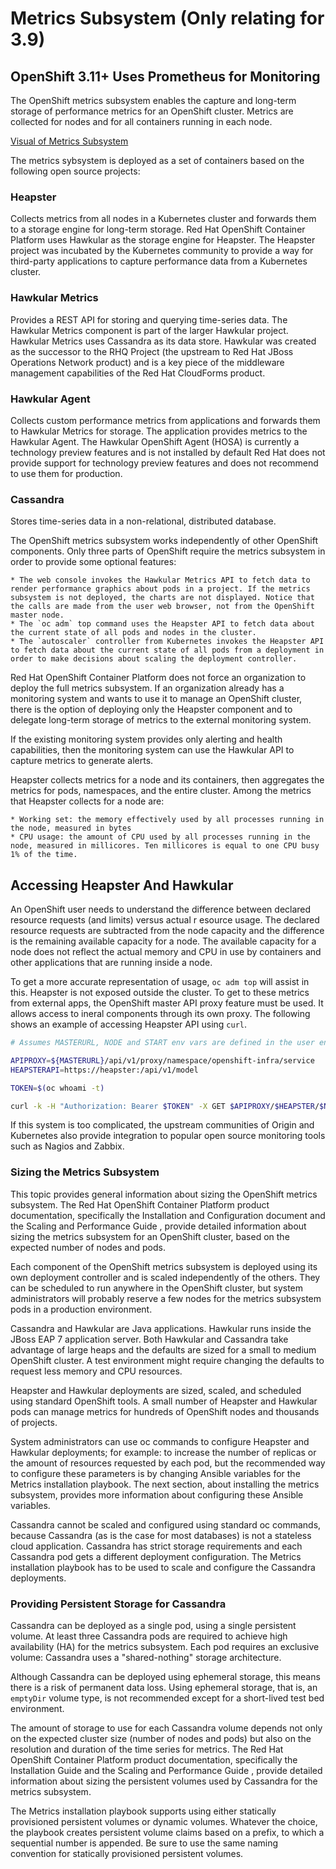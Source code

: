 # Metrics Subsystem (Only relating for 3.9)


## OpenShift 3.11+ Uses Prometheus for Monitoring

The OpenShift metrics subsystem enables the capture and long-term storage of performance metrics for an OpenShift cluster. Metrics are collected for nodes and for all containers running in each node.

[Visual of Metrics Subsystem](https://role.rhu.redhat.com/rol-rhu/static/static_file_cache/do280-3.9/ch08/metrics-architecture.png)

The metrics sybsystem is deployed as a set of containers based on the following open source projects:

### Heapster

Collects metrics from all nodes in a Kubernetes cluster and forwards them to a storage engine for long-term storage. Red Hat OpenShift Container Platform uses Hawkular as the storage engine for Heapster. The Heapster project was incubated by the Kubernetes community to provide a way for third-party applications to capture performance data from a Kubernetes cluster.

### Hawkular Metrics

Provides a REST API for storing and querying time-series data. The Hawkular Metrics component is part of the larger Hawkular project. Hawkular Metrics uses Cassandra as its data store. Hawkular was created as the successor to the RHQ Project (the upstream to Red Hat JBoss Operations Network product) and is a key piece of the middleware management capabilities of the Red Hat CloudForms product.

### Hawkular Agent

Collects custom performance metrics from applications and forwards them to Hawkular Metrics for storage. The application provides metrics to the Hawkular Agent. The Hawkular OpenShift Agent (HOSA) is currently a technology preview features and is not installed by default Red Hat does not provide support for technology preview features and does not recommend to use them for production.

### Cassandra

Stores time-series data in a non-relational, distributed database.

The OpenShift metrics subsystem works independently of other OpenShift components. Only three parts of OpenShift require the metrics subsystem in order to provide some optional features:

    * The web console invokes the Hawkular Metrics API to fetch data to render performance graphics about pods in a project. If the metrics subsystem is not deployed, the charts are not displayed. Notice that the calls are made from the user web browser, not from the OpenShift master node.
    * The `oc adm` top command uses the Heapster API to fetch data about the current state of all pods and nodes in the cluster.
    * The `autoscaler` controller from Kubernetes invokes the Heapster API to fetch data about the current state of all pods from a deployment in order to make decisions about scaling the deployment controller.

Red Hat OpenShift Container Platform does not force an organization to deploy the full metrics subsystem. If an organization already has a monitoring system and wants to use it to manage an OpenShift cluster, there is the option of deploying only the Heapster component and to delegate long-term storage of metrics to the external monitoring system.

If the existing monitoring system provides only alerting and health capabilities, then the monitoring system can use the Hawkular API to capture metrics to generate alerts.

Heapster collects metrics for a node and its containers, then aggregates the metrics for pods, namespaces, and the entire cluster. Among the metrics that Heapster collects for a node are:

    * Working set: the memory effectively used by all processes running in the node, measured in bytes
    * CPU usage: the amount of CPU used by all processes running in the node, measured in millicores. Ten millicores is equal to one CPU busy 1% of the time.

## Accessing Heapster And Hawkular

An OpenShift user needs to understand the difference between declared resource requests (and limits) versus actual r esource usage. The declared resource requests are subtracted from the node capacity and the difference is the remaining available capacity for a node. The available capacity for a node does not reflect the actual memory and CPU in use by containers and other applications that are running inside a node.

To get a more accurate representation of usage, `oc adm top` will assist in this. Heapster is not exposed outside the cluster. To get to these metrics from external apps, the OpenShift master API proxy feature must be used. It allows access to ineral components through its own proxy. The following shows an example of accessing Heapster API using `curl`.

```sh
# Assumes MASTERURL, NODE and START env vars are defined in the user env

APIPROXY=${MASTERURL}/api/v1/proxy/namespace/openshift-infra/service
HEAPSTERAPI=https://heapster:/api/v1/model

TOKEN=$(oc whoami -t)

curl -k -H "Authorization: Bearer $TOKEN" -X GET $APIPROXY/$HEAPSTER/$NODE/metrics/memory/working_set?start=$START
```

If this system is too complicated, the upstream communities of Origin and Kubernetes also provide integration to popular open source monitoring tools such as Nagios and Zabbix.

### Sizing the Metrics Subsystem

This topic provides general information about sizing the OpenShift metrics subsystem. The Red Hat OpenShift Container Platform product documentation, specifically the Installation and Configuration document and the Scaling and Performance Guide , provide detailed information about sizing the metrics subsystem for an OpenShift cluster, based on the expected number of nodes and pods.

Each component of the OpenShift metrics subsystem is deployed using its own deployment controller and is scaled independently of the others. They can be scheduled to run anywhere in the OpenShift cluster, but system administrators will probably reserve a few nodes for the metrics subsystem pods in a production environment.

Cassandra and Hawkular are Java applications. Hawkular runs inside the JBoss EAP 7 application server. Both Hawkular and Cassandra take advantage of large heaps and the defaults are sized for a small to medium OpenShift cluster. A test environment might require changing the defaults to request less memory and CPU resources.

Heapster and Hawkular deployments are sized, scaled, and scheduled using standard OpenShift tools. A small number of Heapster and Hawkular pods can manage metrics for hundreds of OpenShift nodes and thousands of projects.

System administrators can use oc commands to configure Heapster and Hawkular deployments; for example: to increase the number of replicas or the amount of resources requested by each pod, but the recommended way to configure these parameters is by changing Ansible variables for the Metrics installation playbook. The next section, about installing the metrics subsystem, provides more information about configuring these Ansible variables.

Cassandra cannot be scaled and configured using standard oc commands, because Cassandra (as is the case for most databases) is not a stateless cloud application. Cassandra has strict storage requirements and each Cassandra pod gets a different deployment configuration. The Metrics installation playbook has to be used to scale and configure the Cassandra deployments.

### Providing Persistent Storage for Cassandra

Cassandra can be deployed as a single pod, using a single persistent volume. At least three Cassandra pods are required to achieve high availability (HA) for the metrics subsystem. Each pod requires an exclusive volume: Cassandra uses a "shared-nothing" storage architecture.

Although Cassandra can be deployed using ephemeral storage, this means there is a risk of permanent data loss. Using ephemeral storage, that is, an `emptyDir` volume type, is not recommended except for a short-lived test bed environment.

The amount of storage to use for each Cassandra volume depends not only on the expected cluster size (number of nodes and pods) but also on the resolution and duration of the time series for metrics. The Red Hat OpenShift Container Platform product documentation, specifically the Installation Guide and the Scaling and Performance Guide , provide detailed information about sizing the persistent volumes used by Cassandra for the metrics subsystem.

The Metrics installation playbook supports using either statically provisioned persistent volumes or dynamic volumes. Whatever the choice, the playbook creates persistent volume claims based on a prefix, to which a sequential number is appended. Be sure to use the same naming convention for statically provisioned persistent volumes.
